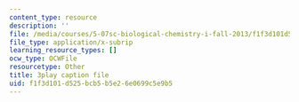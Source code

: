 ```yaml
---
content_type: resource
description: ''
file: /media/courses/5-07sc-biological-chemistry-i-fall-2013/f1f3d101d525bcb5b5e26e0699c5e9b5_0XAJIHttCNs.srt
file_type: application/x-subrip
learning_resource_types: []
ocw_type: OCWFile
resourcetype: Other
title: 3play caption file
uid: f1f3d101-d525-bcb5-b5e2-6e0699c5e9b5
---
```

